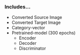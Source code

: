 ### Includes...
- Converted Source Image
- Converted Target Image
- Category-vector
- Pretrained-model (300 epochs)
  - Encoder
  - Decoder
  - Discriminator
